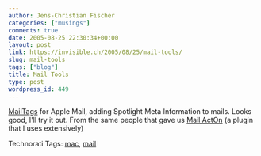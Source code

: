 ```yaml
---
author: Jens-Christian Fischer
categories: ["musings"]
comments: true
date: 2005-08-25 22:30:34+00:00
layout: post
link: https://invisible.ch/2005/08/25/mail-tools/
slug: mail-tools
tags: ["blog"]
title: Mail Tools
type: post
wordpress_id: 449
---
```



[MailTags](https://www.indev.ca/MailTags.html) for Apple Mail, adding Spotlight Meta Information to mails. Looks good, I'll try it out. From the same people that gave us [Mail ActOn](https://www.indev.ca/MailActOn.html) (a plugin that I uses extensively)





Technorati Tags: [mac](https://technorati.com/tag/mac), [mail](https://technorati.com/tag/mail)
